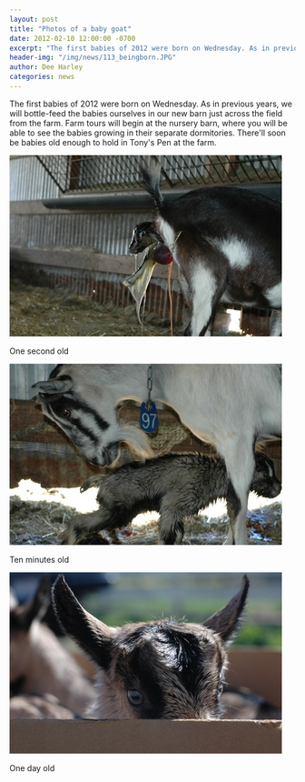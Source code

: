 ```yaml
---
layout: post
title: "Photos of a baby goat"
date: 2012-02-10 12:00:00 -0700
excerpt: "The first babies of 2012 were born on Wednesday. As in previous years, we will bottle-feed the babies ..."
header-img: "/img/news/113_beingborn.JPG"
author: Dee Harley
categories: news
---
```

The first babies of 2012 were born on Wednesday. As in previous years,
we will bottle-feed the babies ourselves in our new barn just across
the field from the farm. Farm tours will begin at the nursery barn,
where you will be able to see the babies growing in their separate
dormitories. There'll soon be babies old enough to hold in Tony's Pen
at the farm.



![image](/img/news/113_beingborn.JPG)

One second old

![image](/img/news/113_justborn.JPG)

Ten minutes old

![image](/img/news/113_babyinbox.JPG)

One day old

